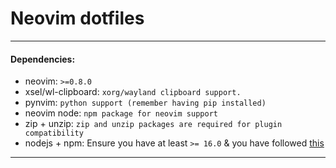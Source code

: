 # Neovim dotfiles

------

#### Dependencies:
- neovim: `>=0.8.0`
- xsel/wl-clipboard: `xorg/wayland clipboard support.`
- pynvim: `python support (remember having pip installed)`
- neovim node: `npm package for neovim support`
- zip + unzip: `zip and unzip packages are required for plugin compatibility`
- nodejs + npm: Ensure you have at least `>= 16.0` & you have followed [this](https://docs.npmjs.com/resolving-eacces-permissions-errors-when-installing-packages-globally)

------
